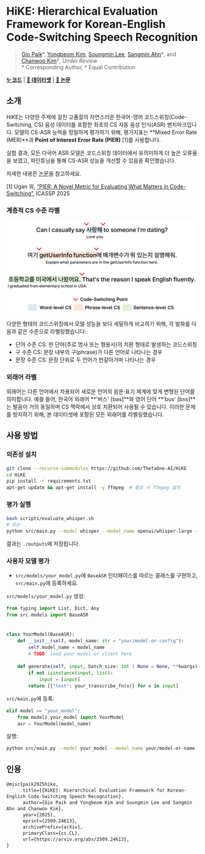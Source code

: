 # HiKE: Hierarchical Evaluation Framework for Korean-English Code-Switching Speech Recognition
> [Gio Paik](https://sites.google.com/view/giopaik)\*, [Yongbeom Kim](#), [Soungmin Lee](https://minovermax.github.io/), [Sangmin Ahn](https://www.linkedin.com/in/sangmin-ahn-0656ab1b1/)†, and [Chanwoo Kim](https://www.linkedin.com/in/chanwkim)†, *Under Review*    
> \* Corresponding Author, † Equal Contribution

[**✨ 코드**](https://github.com/ThetaOne-AI/HiKE) | [**🤗 데이터셋**](https://huggingface.co/datasets/thetaone-ai/HiKE) | [**📖 논문**](https://arxiv.org/abs/2509.24613)

## 소개
HiKE는 다양한 주제에 걸친 고품질의 자연스러운 한국어-영어 코드스위칭(Code-Switching, CS) 음성 데이터를 포함한 최초의 CS 자동 음성 인식(ASR) 벤치마크입니다. 모델의 CS-ASR 능력을 정밀하게 평가하기 위해, 평가지표는 **Mixed Error Rate (MER)**과 **Point of Interest Error Rate (PIER)** [1]를 사용합니다.

실험 결과, 모든 다국어 ASR 모델은 코드스위칭 데이터에서 유의미하게 더 높은 오류율을 보였고, 파인튜닝을 통해 CS-ASR 성능을 개선할 수 있음을 확인했습니다.

자세한 내용은 [논문](https://arxiv.org/abs/2509.24613)을 참고하세요.

[1] Ugan 외, [“PIER: A Novel Metric for Evaluating What Matters in Code-Switching”](https://arxiv.org/abs/2501.09512), ICASSP 2025

### 계층적 CS 수준 라벨
<p align="center">
  <img src="docs/1.intro_250918_big.png" width="500px">
</p>

다양한 형태의 코드스위칭에서 모델 성능을 보다 세밀하게 비교하기 위해, 각 발화를 다음과 같은 수준으로 라벨링했습니다:

- 단어 수준 CS: 한 단어(주로 명사 또는 형용사)의 치환 형태로 발생하는 코드스위칭
- 구 수준 CS: 문장 내부의 구(phrase)가 다른 언어로 나타나는 경우
- 문장 수준 CS: 문장 단위로 두 언어가 번갈아가며 나타나는 경우

### 외래어 라벨
외래어는 다른 언어에서 차용되어 새로운 언어의 음운·표기 체계에 맞게 변형된 단어를 의미합니다. 예를 들어, 한국어 외래어 **'버스' [bəs]**와 영어 단어 **'bus' [bʌs]**는 발음이 거의 동일하며 CS 맥락에서 상호 치환되어 사용될 수 있습니다. 이러한 문제를 방지하기 위해, 본 데이터셋에 포함된 모든 외래어를 라벨링했습니다.

## 사용 방법
### 의존성 설치
```sh
git clone --recurse-submodules https://github.com/ThetaOne-AI/HiKE
cd HiKE
pip install -r requirements.txt
apt-get update && apt-get install -y ffmpeg  # 필요 시 ffmpeg 설치
```

### 평가 실행
```sh
bash scripts/evaluate_whisper.sh
# 또는
python src/main.py --model whisper --model_name openai/whisper-large --batch_size 8
```

결과는 `./outputs`에 저장됩니다.

### 사용자 모델 평가
- `src/models/your_model.py`에 `BaseASR` 인터페이스를 따르는 클래스를 구현하고, `src/main.py`에 등록하세요.

`src/models/your_model.py` 생성:

```python
from typing import List, Dict, Any
from src.models import BaseASR


class YourModel(BaseASR):
    def __init__(self, model_name: str = "your/model-or-config"):
        self.model_name = model_name
        # TODO: load your model or client here

    def generate(self, input, batch_size: int | None = None, **kwargs) -> List[Dict[str, Any]]:
        if not isinstance(input, list):
            input = [input]
        return [{"text": your_transcribe_fn(x)} for x in input]
```

`src/main.py`에 등록:

```python
elif model == "your_model":
    from models.your_model import YourModel
    asr = YourModel(model_name)
```

실행:

```sh
python src/main.py --model your_model --model_name your/model-or-name
```

## 인용

```
@misc{paik2025hike,
      title={{HiKE}: Hierarchical Evaluation Framework for Korean-English Code-Switching Speech Recognition}, 
      author={Gio Paik and Yongbeom Kim and Soungmin Lee and Sangmin Ahn and Chanwoo Kim},
      year={2025},
      eprint={2509.24613},
      archivePrefix={arXiv},
      primaryClass={cs.CL},
      url={https://arxiv.org/abs/2509.24613}, 
}
```


